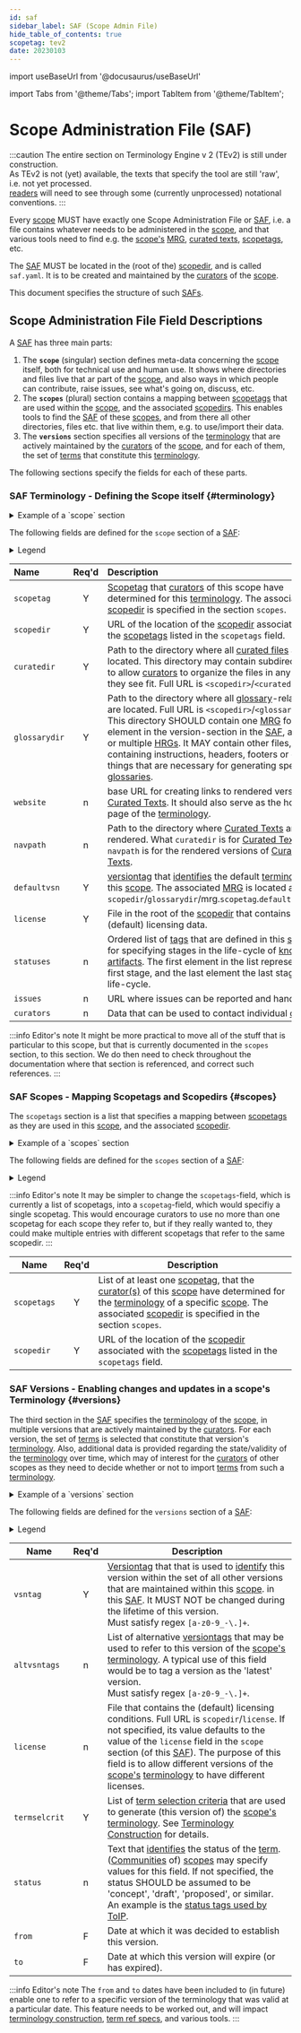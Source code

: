 ```yaml
---
id: saf
sidebar_label: SAF (Scope Admin File)
hide_table_of_contents: true
scopetag: tev2
date: 20230103
---
```


import useBaseUrl from '@docusaurus/useBaseUrl'

import Tabs from '@theme/Tabs';
import TabItem from '@theme/TabItem';

# Scope Administration File (SAF)

:::caution
The entire section on Terminology Engine v 2 (TEv2) is still under construction.<br/>
As TEv2 is not (yet) available, the texts that specify the tool are still 'raw', i.e. not yet processed.<br/>[readers](@) will need to see through some (currently unprocessed) notational conventions.
:::

Every [scope](@) MUST have exactly one Scope Administration File or [SAF](@), i.e. a file contains whatever needs to be administered in the [scope](@), and that various tools need to find e.g. the [scope's](@) [MRG](@), [curated texts](@), [scopetags](@), etc.

The [SAF](@) MUST be located in the (root of the) [scopedir](@), and is called `saf.yaml`. It is to be created and maintained by the [curators](@) of the [scope](@).

This document specifies the structure of such [SAFs](@).

## Scope Administration File Field Descriptions

A [SAF](@) has three main parts:
1. The **`scope`** (singular) section defines meta-data concerning the [scope](@) itself, both for technical use and human use. It shows where directories and files live that ar part of the [scope](@), and also ways in which people can contribute, raise issues, see what's going on, discuss, etc.
2. The **`scopes`** (plural) section contains a mapping between [scopetags](@) that are used within the [scope](@), and the associated [scopedirs](@). This enables tools to find the [SAF](@) of these [scopes](@), and from there all other directories, files etc. that live within them, e.g. to use/import their data.
3. The **`versions`** section specifies all versions of the [terminology](@) that are actively maintained by the [curators](@) of the [scope](@), and for each of them, the set of [terms](@) that constitute this [terminology](@).

The following sections specify the fields for each of these parts.

### SAF Terminology - Defining the Scope itself {#terminology}

<details>
  <summary>Example of a `scope` section</summary>

~~~ yaml
#
# This is a Scope Administration File that can be used in conjunction with TEv2.
#
# The first section defines meta-data concerning the scope itself, both for technical use and human use.
# It shows where directories and files live that ar part of the scope, and also
# ways in which people can contribute, raise issues, see what's going on, discuss, etc.
#
scope:
  scopetag: tev2 # identifier that curators have determined for this terminology
  scopedir: https://github.com/tno-terminology-design/tev2-specifications/tree/master/docs/tev2  # URL of the scope-directory
  curatedir: terms # directory where all curated files are located. Full URL is `scopedir`/`curatedir`
  glossarydir: glossaries # directory where all glossary files and GDFs are located. Full URL is `scopedir`/`glossarydir`
  defaultvsn: latest # vsntag that identifies the default terminology. MRG is located at `scopedir`/`glossarydir`/mrg.`scopetag`.`defaultvsn`.yaml
  license: LICENSE.md # file that contains the (default) licensing conditions. Full URL is `scopedir`/`license`
  statuses: [ proposed, approved, deprecated ] # list of status tags that are defined for knowledge artifacts in this scope
  issues: https://github.com/tno-terminology-design/tev2-specifications/issues # URL where issues can be raised and handled
  website: https://tno-terminology-design.github.io/tev2-specifications/docs/tev2/tev2-overview # base URL for creating links to rendered versions of Curated Texts
  curators: # contacting individual curators
  - name: RieksJ
    email: # we split up the email address to reduce the likelihood of the address being harvested for spamming
      id: rieks.joosten
      at: tno.nl
~~~

</details>

The following fields are defined for the `scope` section of a [SAF](@):

<details>
  <summary>Legend</summary>

1. **`Name`** contains the field name;
2. **`Req'd`** specifies whether (`Y`) or not (`n`, or `F`) the field is required to be present as a header field. The `F` means that we reserve this field for Future Use.
3. **`Description`** specifies the meaning of the field, and other things you may need to know, e.g. why it is needed, a required syntax, etc.

</details>

| Name        | Req'd | Description |
| :---------- | :---: | :---------- |
| `scopetag`    | Y | [Scopetag](@) that [curators](@) of this scope have determined for this [terminology](@). The associated [scopedir](@) is specified in the section `scopes`. |
| `scopedir`    | Y | URL of the location of the [scopedir](@) associated with the [scopetags](@) listed in the `scopetags` field. |
| `curatedir`   | Y | Path to the directory where all [curated files](@) are located. This directory may contain subdirectories to allow [curators](@) to organize the files in any way they see fit. Full URL is `<scopedir>`/`<curatedir>`.|
| `glossarydir` | Y | Path to the directory where all [glossary](@)-related files are located. Full URL is `<scopedir>`/`<glossarydir>`. This directory SHOULD contain one [MRG](@) for every element in the version-section in the [SAF](@), and one or multiple [HRGs](@). It MAY contain other files, e.g. containing instructions, headers, footers or other things that are necessary for generating specific [glossaries](@). |
| `website`     | n | base URL for creating links to rendered versions of [Curated Texts](@). It should also serve as the home page of the [terminology](@). |
| `navpath`     | n | Path to the directory where [Curated Texts](@) are rendered. What `curatedir` is for [Curated Texts](@) is, `navpath` is for the rendered versions of [Curated Texts](@). |
| `defaultvsn`  | Y | [versiontag](@) that [identifies](@) the default [terminology](@) for this [scope](@). The associated [MRG](@) is located at `scopedir`/`glossarydir`/mrg.`scopetag`.`defaultvsn`.yaml |
| `license`     | Y | File in the root of the [scopedir](@) that contains the (default) licensing data. |
| `statuses`    | n | Ordered list of [tags](@) that are defined in this [scope](@) for specifying stages in the life-cycle of [knowledge artifacts](@). The first element in the list represents the first stage, and the last element the last stage in the life-cycle. |
| `issues`      | n | URL where issues can be reported and handled.|
| `curators`    | n | Data that can be used to contact individual [curators](@). |
<!--
| `dateformat`  | n | Regex (PCRE) that has named capturing groups for YYYY, MM and DD, and that can be used to parse the date fields used in this [scope](@) ) (provided another regex doesn't override it). When not provided, tools should use the regex "**(?P<YYYY\>\d{4})-?(?P<MM\>\d{2})-?(?P<DD\>\d{2})(?P<tzone\>Z&#124[+-]\d{2}:\d{2})?**" for this (noting that in certain contexts, `\` characters may need to be escaped). |
-->

:::info Editor's note
It might be more practical to move all of the stuff that is particular to this scope, but that is currently documented in the `scopes` section, to this section. We do then need to check throughout the documentation where that section is referenced, and correct such references.
:::

### SAF Scopes - Mapping Scopetags and Scopedirs {#scopes}

The `scopetags` section is a list that specifies a mapping between [scopetags](@) as they are used in this [scope](@), and the associated [scopedir](@).

<details>
  <summary>Example of a `scopes` section</summary>

~~~ yaml
#
# The second section contains a mapping between scopetags that are used within the scope, and the associated scopedirs.
# This enables tools to find the [SAF](@) of these [scopes](@), and from there all other directories, files etc.
# that live within them, e.g. to use/import their data.
#
scopes:  #
- scopetags: [ essiflab, essif-lab ] # definition of (scope) tag(s) that are used within this scope to refer to a specific terminology
  scopedir: https://github.com/essif-lab/framework/tree/master/docs # URL of the scope-directory
- scopetags: [ ctwg, toip-ctwg ] # definition of (scope)tag(s) that are used within this scope to refer to a specific terminology
  scopedir: https://github.com/trustoverip/ctwg # URL of the scope-directory
~~~

</details>

The following fields are defined for the `scopes` section of a [SAF](@):

<details>
  <summary>Legend</summary>

1. **`Name`** contains the field name;
2. **`Req'd`** specifies whether (`Y`) or not (`n`, or `F`) the field is required to be present as a header field. The `F` means that we reserve this field for Future Use.
3. **`Description`** specifies the meaning of the field, and other things you may need to know, e.g. why it is needed, a required syntax, etc.

</details>

:::info Editor's note
It may be simpler to change the `scopetags`-field, which is currently a list of scopetags, into a `scopetag`-field, which would specifiy a single scopetag. This would encourage curators to use no more than one scopetag for each scope they refer to, but if they really wanted to, they could make multiple entries with different scopetags that refer to the same scopedir.
:::

| Name        | Req'd | Description |
| ----------- | :---: | ----------- |
| `scopetags`   | Y | List of at least one [scopetag](@), that the [curator(s)](@) of this [scope](@) have determined for the [terminology](@) of a specific [scope](@). The associated [scopedir](@) is specified in the section `scopes`.|
| `scopedir`    | Y | URL of the location of the [scopedir](@) associated with the [scopetags](@) listed in the `scopetags` field. |

### SAF Versions - Enabling changes and updates in a scope's Terminology {#versions}

The third section in the [SAF](@) specifies the [terminology](@) of the [scope](@), in multiple versions that are actively maintained by the [curators](@). For each version, the set of [terms](@) is selected that constitute that version's [terminology](@). Also, additional data is provided regarding the state/validity of the [terminology](@) over time, which may of interest for the [curators](@) of other scopes as they need to decide whether or not to import [terms](@) from such a [terminology](@).

<details>
  <summary>Example of a `versions` section</summary>

~~~ yaml
#
# The third section specifies the versions that are actively maintained by the curators.
# For each version, the set of terms is selected that constitute the terminology.
# See the Glossary Generation Tool (GGT) for details about the syntax and semantics.
#
versions:
  - vsntag: v0.9.4 # a versiontag that identifies this version from all other versions in the SAF
    altvsntags: # alternative verstiontags
      - latest
      - 0x921456
    termselcrit:
      - "tags[management]@essif-lab" # import all terms from the mrg of `essif-lab:latest` that have grouptag `management`.
      - "terms[party,community](@essif-lab:0.9.4)" # import the terms `party` and `community` from the mrg of `essif-lab:0.9.4`.
      - "*@tev2" # import all terms defined in the scope `tev2`
    status: proposed
    from: 20220312
    to:
  - vsntag: test # a versiontag that identifies this version from all other versions in the SAF
    altvsntags: # alternative verstiontags
      - 0x654129
    termselcrit:
      - "*@essif-lab" # import all terms defined in the scope `essif-lab`
      - "-tags[terminology]" # remove all terms tagged with the grouptag `terminology`
      - "*@tev2" # import all terms defined in the scope `tev2`
~~~

</details>

The following fields are defined for the `versions` section of a [SAF](@):

<details>
  <summary>Legend</summary>

1. **`Name`** contains the field name;
2. **`Req'd`** specifies whether (`Y`) or not (`n`, or `F`) the field is required to be present as a header field. The `F` means that we reserve this field for Future Use.
3. **`Description`** specifies the meaning of the field, and other things you may need to know, e.g. why it is needed, a required syntax, etc.

</details>

| Name        | Req'd | Description |
| ----------- | :---: | ----------- |
| `vsntag`      | Y | [Versiontag](@) that that is used to [identify](@) this version within the set of all other versions that are maintained within this [scope](@). in this [SAF](@). It MUST NOT be changed during the lifetime of this version.<br/>Must satisfy regex `[a-z0-9_-\.]+`. |
| `altvsntags`  | n | List of alternative [versiontags](@) that may be used to refer to this version of the [scope's](@) [terminology](@). A typical use of this field would be to tag a version as the 'latest' version.<br/>Must satisfy regex `[a-z0-9_-\.]+`. |
| `license`     | n | File that contains the (default) licensing conditions. Full URL is `scopedir`/`license`. If not specified, its value defaults to the value of the `license` field in the `scope` section (of this [SAF](@)). The purpose of this field is to allow different versions of the [scope's](@) [terminology](@) to have different licenses. |
| `termselcrit` | Y | List of [term selection criteria](@) that are used to generate (this version of) the [scope's](@) [terminology](@). See [Terminology Construction](/docs/tev2/spec-tools/terminology-construction) for details. |
| `status`      | n | Text that [identifies](@) the status of the [term](@). ([Communities](@) of) [scopes](@) may specify values for this field. If not specified, the status SHOULD be assumed to be 'concept', 'draft', 'proposed', or similar. An example is the [status tags used by ToIP](https://github.com/trustoverip/concepts-and-terminology-wg/blob/master/docs/status-tags.md). |
| `from`        | F | Date at which it was decided to establish this version. |
| `to`          | F | Date at which this version will expire (or has expired). |

:::info Editor's note
The `from` and `to` dates have been included to (in future) enable one to refer to a specific version of the terminology that was valid at a particular date. This feature needs to be worked out, and will impact [terminology construction](/docs/tev2/spec-tools/terminology-construction), [term ref specs](/docs/tev2/spec-syntax/term-ref-syntax), and various tools.
:::
